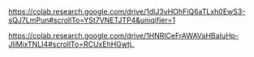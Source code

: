 https://colab.research.google.com/drive/1dIJ3vHOhFiQ6aTLxh0EwS3-sQJ7LmPun#scrollTo=YSt7VNETJTP4&uniqifier=1

https://colab.research.google.com/drive/1HNRlCeFrAWAVaHBaIuHp-JliMixTNLI4#scrollTo=RCUxEhHGwtj_
